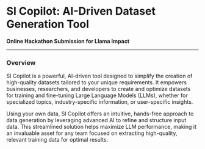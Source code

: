 # SI Copilot: AI-Driven Dataset Generation Tool

**Online Hackathon Submission for Llama Impact**

---

### Overview

SI Copilot is a powerful, AI-driven tool designed to simplify the creation of high-quality datasets tailored to your unique requirements. It empowers businesses, researchers, and developers to create and optimize datasets for training and fine-tuning Large Language Models (LLMs), whether for specialized topics, industry-specific information, or user-specific insights.

Using your own data, SI Copilot offers an intuitive, hands-free approach to data generation by leveraging advanced AI to refine and structure input data. This streamlined solution helps maximize LLM performance, making it an invaluable asset for any team focused on extracting high-quality, relevant training data for optimal results.
